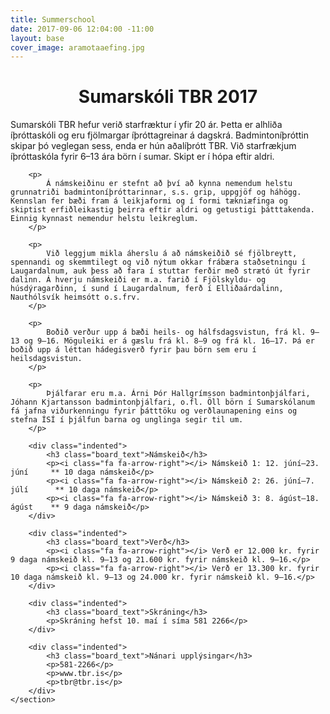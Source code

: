 ```yaml
---
title: Summerschool
date: 2017-09-06 12:04:00 -11:00
layout: base
cover_image: aramotaaefing.jpg
---
```


<head>
	<link href='http://fonts.googleapis.com/css?family=Lobster' rel='stylesheet' type='text/css'>
</head>
<body>
	<h1 class="board_text" align="center">Sumarskóli TBR 2017</h1>
	<section class="long_text">
		<p>
			Sumarskóli TBR hefur verið starfræktur í yfir 20 ár. Þetta er alhliða íþróttaskóli og eru fjölmargar íþróttagreinar á dagskrá. Badmintoníþróttin skipar þó veglegan sess, enda er hún aðalíþrótt TBR. Við starfrækjum íþróttaskóla fyrir 6–13 ára börn í sumar. Skipt er í hópa eftir aldri.
		</p>

		<p>
			Á námskeiðinu er stefnt að því að kynna nemendum helstu grunnatriði badmintoníþróttarinnar, s.s. grip, uppgjöf og háhögg. Kennslan fer bæði fram á leikjaformi og í formi tækniæfinga og skiptist erfiðleikastig þeirra eftir aldri og getustigi þátttakenda. Einnig kynnast nemendur helstu leikreglum.
		</p>

		<p>
			Við leggjum mikla áherslu á að námskeiðið sé fjölbreytt, spennandi og skemmtilegt og við nýtum okkar frábæra staðsetningu í Laugardalnum, auk þess að fara í stuttar ferðir með strætó út fyrir dalinn. Á hverju námskeiði er m.a. farið í Fjölskyldu- og húsdýragarðinn, í sund í Laugardalnum, ferð í Elliðaárdalinn, Nauthólsvík heimsótt o.s.frv.
		</p>

		<p>
			Boðið verður upp á bæði heils- og hálfsdagsvistun, frá kl. 9–13 og 9–16. Möguleiki er á gæslu frá kl. 8–9 og frá kl. 16–17. Þá er boðið upp á léttan hádegisverð fyrir þau börn sem eru í heilsdagsvistun.
		</p>

		<p>
			Þjálfarar eru m.a. Árni Þór Hallgrímsson badmintonþjálfari, Jóhann Kjartansson badmintonþjálfari, o.fl. Öll börn í Sumarskólanum fá jafna viðurkenningu fyrir þátttöku og verðlaunapening eins og stefna ÍSÍ í þjálfun barna og unglinga segir til um.
		</p>

		<div class="indented">
			<h3 class="board_text">Námskeið</h3>
			<p><i class="fa fa-arrow-right"></i> Námskeið 1: 12. júní–23. júní     ** 10 daga námskeið</p>
			<p><i class="fa fa-arrow-right"></i> Námskeið 2: 26. júní–7. júlí      ** 10 daga námskeið</p>
			<p><i class="fa fa-arrow-right"></i> Námskeið 3: 8. ágúst–18. ágúst    ** 9 daga námskeið</p>
		</div>

		<div class="indented">
			<h3 class="board_text">Verð</h3>
			<p><i class="fa fa-arrow-right"></i> Verð er 12.000 kr. fyrir 9 daga námskeið kl. 9–13 og 21.600 kr. fyrir námskeið kl. 9–16.</p>
			<p><i class="fa fa-arrow-right"></i> Verð er 13.300 kr. fyrir 10 daga námskeið kl. 9–13 og 24.000 kr. fyrir námskeið kl. 9–16.</p>
		</div>

		<div class="indented">
			<h3 class="board_text">Skráning</h3>
			<p>Skráning hefst 10. maí í síma 581 2266</p>
		</div>

		<div class="indented">
			<h3 class="board_text">Nánari upplýsingar</h3>
			<p>581-2266</p>
			<p>www.tbr.is</p>
			<p>tbr@tbr.is</p>
		</div>
	</section>
</body>
